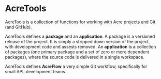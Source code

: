 # AcreTools
AcreTools is a collection of functions for working with Acre projects and Git (and GitHub).

AcreTools defines a **package** and an **application**. A package is a versioned release of the project. It is simply a stripped down version of the project, with development code and assests removed. An **application** is a collection of packages (one primary package and a set of zero or more dependent packages), where the source code is delivered in a single workspace.

AcreTools defines **AcreFlow** a very simple Git workflow, specifically for small APL development teams.


